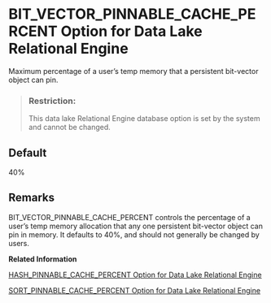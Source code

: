 <!-- loioa62e081484f21015a351a621970a27ae -->

# BIT\_VECTOR\_PINNABLE\_CACHE\_PERCENT Option for Data Lake Relational Engine

Maximum percentage of a user’s temp memory that a persistent bit-vector object can pin.



> ### Restriction:  
> This data lake Relational Engine database option is set by the system and cannot be changed.



<a name="loioa62e081484f21015a351a621970a27ae__iq_refso_368"/>

## Default

40%



<a name="loioa62e081484f21015a351a621970a27ae__iq_refso_370"/>

## Remarks

BIT\_VECTOR\_PINNABLE\_CACHE\_PERCENT controls the percentage of a user’s temp memory allocation that any one persistent bit-vector object can pin in memory. It defaults to 40%, and should not generally be changed by users.

**Related Information**  


[HASH\_PINNABLE\_CACHE\_PERCENT Option for Data Lake Relational Engine](hash-pinnable-cache-percent-option-for-data-lake-relational-engine-a637f5a.md "Controls the maximum percentage of a user’s temp memory that a hash object can pin.")

[SORT\_PINNABLE\_CACHE\_PERCENT Option for Data Lake Relational Engine](sort-pinnable-cache-percent-option-for-data-lake-relational-engine-a655979.md "Specifies the maximum percentage of currently available buffers a sort object tries to pin.")

